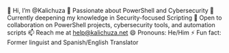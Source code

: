 👋 Hi, I’m @Kalichuza
👀 Passionate about PowerShell and Cybersecurity
🌱 Currently deepening my knowledge in Security-focused Scripting
💞️ Open to collaboration on PowerShell projects, cybersecurity tools, and automation scripts
📫 Reach me at help@kalichuza.net
😄 Pronouns: He/Him
⚡ Fun fact: Former linguist and Spanish/English Translator
<!---
Kalichuza/Kalichuza is a ✨ special ✨ repository because its `README.md` (this file) appears on your GitHub profile.
You can click the Preview link to take a look at your changes.
--->
